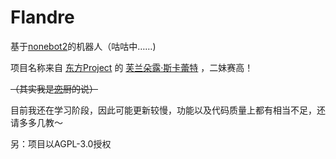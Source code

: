 # Flandre

基于[nonebot2](https://github.com/nonebot/nonebot2)的机器人（咕咕中……)

项目名称来自 [东方Project](https://zh.moegirl.org.cn/zh-cn/%E4%B8%9C%E6%96%B9Project) 的 [芙兰朵露·斯卡蕾特](https://zh.moegirl.org.cn/%E8%8A%99%E5%85%B0%E6%9C%B5%E9%9C%B2%C2%B7%E6%96%AF%E5%8D%A1%E8%95%BE%E7%89%B9) ，二妹赛高！

~~（其实我是[恋](https://zh.moegirl.org.cn/zh-cn/%E5%8F%A4%E6%98%8E%E5%9C%B0%E6%81%8B)厨的说）~~

目前我还在学习阶段，因此可能更新较慢，功能以及代码质量上都有相当不足，还请多多几教～

另：项目以AGPL-3.0授权
